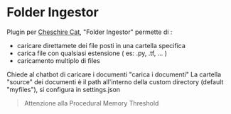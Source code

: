 # Folder Ingestor

Plugin per [Cheschire Cat](https://cheshire-cat-ai.github.io/), "Folder Ingestor" permette di :

- caricare direttamete dei file posti in una cartella specifica
- carica file con qualsiasi estensione ( es: .py, .tf, ... )
- caricamento multiplo di files

Chiede al chatbot di caricare i documenti "carica i documenti"
La cartella "source" dei documenti è il path all'interno della custom directory (default "myfiles"), si configura in settings.json

>Attenzione alla Procedural Memory Threshold
